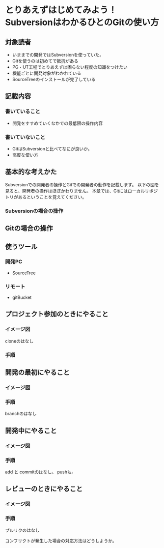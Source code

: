 # とりあえずはじめてみよう！SubversionはわかるひとのGitの使い方

## 対象読者

- いままでの開発ではSubversionを使っていた。
- Gitを使うのは初めてで抵抗がある
- PG・UT工程でとりあえずは困らない程度の知識をつけたい
- 機能ごとに開発対象がわかれている
- SourceTreeのインストールが完了している

## 記載内容

### 書いていること

- 開発をすすめていくなかでの最低限の操作内容

### 書いていないこと

- GitはSubversionと比べてなにが良いか。
- 高度な使い方

## 基本的な考えかた

Subversionでの開発者の操作とGitでの開発者の動作を記載します。
以下の図を見ると、開発者の操作はほぼかわりません。
本章では、Gitにはローカルリポジトリがあるということを覚えてください。

### Subversionの場合の操作


## Gitの場合の操作


## 使うツール

### 開発PC

- SourceTree

### リモート

- gitBucket

## プロジェクト参加のときにやること

### イメージ図

cloneのはなし

### 手順

## 開発の最初にやること

### イメージ図

### 手順

branchのはなし

## 開発中にやること

### イメージ図

### 手順

add と commitのはなし。
pushも。

## レビューのときにやること

### イメージ図

### 手順

プルリクのはなし

コンフリクトが発生した場合の対応方法はどうしようか。
